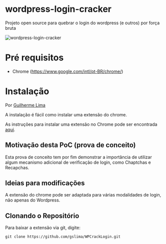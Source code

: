 # wordpress-login-cracker
Projeto open source para quebrar o login do wordpress (e outros) por força bruta

![wordpress-login-cracker](PoofCrackWordPress.gif)

# Pré requisitos

- Chrome (https://www.google.com/intl/pt-BR/chrome/)

# Instalação

Por [Guilherme Lima](https://github.com/gslima)

A instalação é fácil como instalar uma extensão do chrome.

As instruções para instalar uma extensão no Chrome pode ser encontrada [aqui](https://support.google.com/chrome/a/answer/2714278?hl=pt-BR).

## Motivação desta PoC (prova de conceito) ##

Esta prova de conceito tem por fim demonstrar a importância de utilizar algum mecanismo adicional de verificação de login, como Chaptchas e Recapchas.

## Ideias para modificações ##

A extensão do chrome pode ser adaptada para várias modalidades de login, não apenas do Wordpress.

## Clonando o Repositório ##
Para baixar a extensão via git, digite:
```
git clone https://github.com/gslima/WPCrackLogin.git
```
